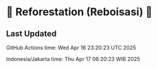 
# 🌳 Reforestation (Reboisasi) 🌲

## Last Updated

GitHub Actions time: Wed Apr 16 23:20:23 UTC 2025

Indonesia/Jakarta time: Thu Apr 17 06:20:23 WIB 2025
